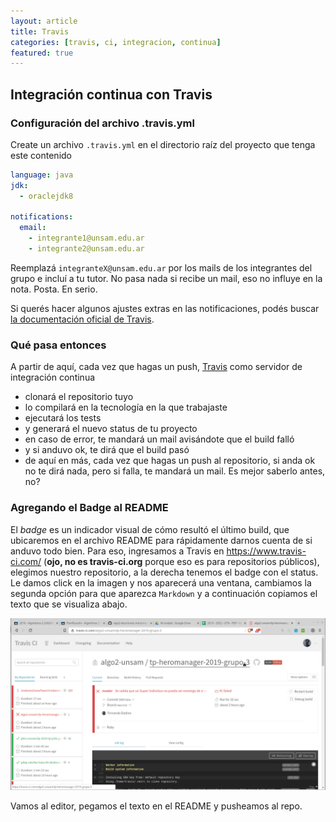 ```yaml
---
layout: article
title: Travis
categories: [travis, ci, integracion, continua]
featured: true
---
```


## Integración continua con Travis

### Configuración del archivo .travis.yml

Create un archivo `.travis.yml` en el directorio raíz del proyecto que tenga este contenido

```yml
language: java
jdk:
  - oraclejdk8

notifications:
  email:
    - integrante1@unsam.edu.ar
    - integrante2@unsam.edu.ar
```

Reemplazá `integranteX@unsam.edu.ar` por los mails de los integrantes del grupo e incluí a tu tutor. No pasa nada si recibe un mail, eso no influye en la nota. Posta. En serio.

Si querés hacer algunos ajustes extras en las notificaciones, podés buscar [la documentación oficial de Travis](https://docs.travis-ci.com/user/notifications/#Configuring-email-notifications).

### Qué pasa entonces

A partir de aquí, cada vez que hagas un push, [Travis](https://www.travis-ci.com/) como servidor de integración continua

- clonará el repositorio tuyo
- lo compilará en la tecnología en la que trabajaste
- ejecutará los tests
- y generará el nuevo status de tu proyecto
- en caso de error, te mandará un mail avisándote que el build falló
- y si anduvo ok, te dirá que el build pasó
- de aquí en más, cada vez que hagas un push al repositorio, si anda ok no te dirá nada, pero si falla, te mandará un mail. Es mejor saberlo antes, no?

### Agregando el Badge al README

El _badge_ es un indicador visual de cómo resultó el último build, que ubicaremos en el archivo README para rápidamente darnos cuenta de si anduvo todo bien. Para eso, ingresamos a Travis en https://www.travis-ci.com/ (**ojo, no es travis-ci.org** porque eso es para repositorios públicos), elegimos nuestro repositorio, a la derecha tenemos el badge con el status. Le damos click en la imagen y nos aparecerá una ventana, cambiamos la segunda opción para que aparezca `Markdown` y a continuación copiamos el texto que se visualiza abajo. 

![](/img/wiki/travisStatusBadge2.gif)

Vamos al editor, pegamos el texto en el README y pusheamos al repo.
